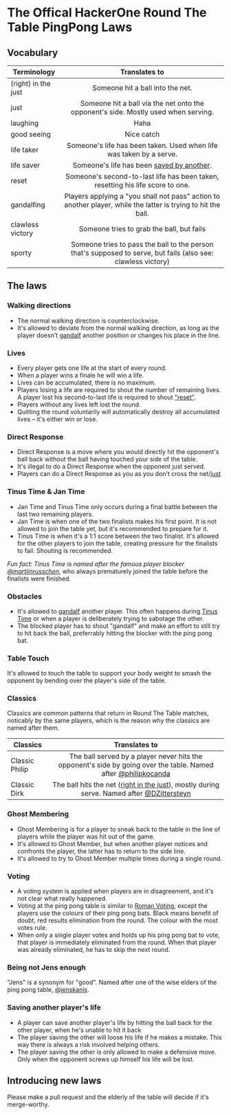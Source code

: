# The Offical HackerOne Round The Table PingPong Laws

## Vocabulary
| Terminology   | Translates to |
| ------------- |:-------------: |
| (right) in the just   | Someone hit a ball into the net. |
| just                  | Someone hit a ball via the net onto the opponent's side. Mostly used when serving. |
| laughing              | Haha |
| good seeing           | Nice catch |
| life taker            | Someone's life has been taken. Used when life was taken by a serve. |
| life saver            | Someone's life has been [saved by another](#saving-another-players-life). |
| reset                 | Someone's second-to-last life has been taken, resetting his life score to one. |
| gandalfing            | Players applying a "you shall not pass" action to another player, while the latter is trying to hit the ball. |
| clawless victory      | Someone tries to grab the ball, but fails |
| sporty                | Someone tries to pass the ball to the person that's supposed to serve, but fails (also see: clawless victory) |

## The laws

### Walking directions
- The normal walking direction is counterclockwise.
- It's allowed to deviate from the normal walking direction, as long as the player doesn't [gandalf](#vocabulary) another position or changes his place in the line.

### Lives
- Every player gets one life at the start of every round.
- When a player wins a finale he will win a life.
- Lives can be accumulated, there is no maximum.
- Players losing a life are required to shout the number of remaining lives. A player lost his second-to-last life is required to shout ["reset"](#vocabulary).
- Players without any lives left lost the round.
- Quitting the round voluntarily will automatically destroy all accumulated lives – it's either win or lose.

### Direct Response
- Direct Response is a move where you would directly hit the opponent's ball back without the ball having touched your side of the table.
- It's illegal to do a Direct Response when the opponent just served.
- Players can do a Direct Response as you as you don't cross the net/[just](#vocabulary)

### Tinus Time & Jan Time
- Jan Time and Tinus Time only occurs during a final battle between the last two remaining players.
- Jan Time is when one of the two finalists makes his first point. It is not allowed to join the table yet, but it's recommended to prepare for it.
- Tinus Time is when it's a 1:1 score between the two finalist. It's allowed for the other players to join the table, creating pressure for the finalists to fail. Shouting is recommended.

*Fun fact: Tinus Time is named after the famous player blocker [@martijnrusschen](https://github.com/martijnrusschen)*, who always prematurely joined the table before the finalists were finished.

### Obstacles
- It's allowed to [gandalf](#vocabulary) another player. This often happens during [Tinus Time](#tinus-half-time) or when a player is deliberately trying to sabotage the other. 
- The blocked player has to shout "gandalf" and make an effort to still try to hit back the ball, preferrably hitting the blocker with the ping pong bat.

### Table Touch
It's allowed to touch the table to support your body weight to smash the opponent by bending over the player's side of the table.

### Classics
Classics are common patterns that return in Round The Table matches, noticably by the same players, which is the reason why the classics are named after them.

| Classics       | Translates to |
| -------------  |:-------------: |
| Classic Philip | The ball served by a player never hits the opponent's side by going over the table. Named after [@philipkocanda](https://github.com/philipkocanda) |
| Classic Dirk   | The ball hits the net ([right in the just](#vocabulary)), mostly during serve. Named after [@DZittersteyn](https://github.com/DZittersteyn) |

### Ghost Membering
- Ghost Membering is for a player to sneak back to the table in the line of players while the player was hit out of the game.
- It's allowed to Ghost Member, but when another player notices and confronts the player, the latter has to return to the side line.
- It's allowed to try to Ghost Member multiple times during a single round.

### Voting
- A voting system is applied when players are in disagreement, and it's not clear what really happened.
- Voting at the ping pong table is similar to [Roman Voting](http://ancienthistory.about.com/od/romerepublic/qt/052611-How-the-Romans-Voted-in-the-Roman-Republic.htm), except the players use the colours of their ping pong bats. Black means benefit of doubt, red results elimination from the round. The colour with the most votes rule.
- When only a single player votes and holds up his ping pong bat to vote, that player is immediately eliminated from the round. When that player was already eliminated, he has to skip the next round.

### Being not Jens enough
"Jens" is a synonym for "good". Named after one of the wise elders of the ping pong table, [@jenskanis](https://github.com/jenskanis).

### Saving another player's life
- A player can save another player's life by hitting the ball back for the other player, when he's unable to hit it back
- The player saving the other will loose his life if he makes a mistake. This way there is always a risk involved helping others.
- The player saving the other is only allowed to make a defensive move. Only when the opponent screws up himself his life will be lost.

## Introducing new laws
Please make a pull request and the elderly of the table will decide if it's merge-worthy.
